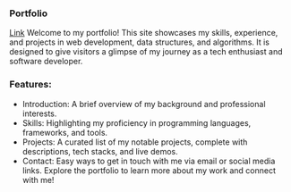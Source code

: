 ### Portfolio
[Link](https://vanshikajain331.github.io/Portfolio/)
Welcome to my portfolio! This site showcases my skills, experience, and projects in web development, data structures, and algorithms. It is designed to give visitors a glimpse of my journey as a tech enthusiast and software developer.

### Features:
* Introduction: A brief overview of my background and professional interests.
* Skills: Highlighting my proficiency in programming languages, frameworks, and tools.
* Projects: A curated list of my notable projects, complete with descriptions, tech stacks, and live demos.
* Contact: Easy ways to get in touch with me via email or social media links.
Explore the portfolio to learn more about my work and connect with me!
